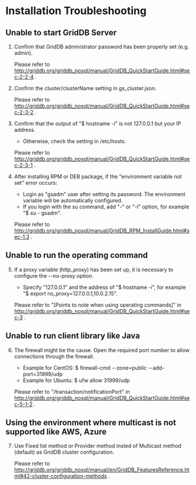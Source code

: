 # Installation Troubleshooting

## Unable to start GridDB Server

1. Confirm that GridDB administrator password has been properly set (e.g. admin).

    Please refer to http://griddb.org/griddb_nosql/manual/GridDB_QuickStartGuide.html#sec-2-2-4 .

2. Confirm the cluster/clusterName setting in gs_cluster.json.

    Please refer to http://griddb.org/griddb_nosql/manual/GridDB_QuickStartGuide.html#sec-2-3-2 .

3. Confirm that the output of "$ hostname -i" is not 127.0.0.1 but your IP address.
    - Otherwise, check the setting in /etc/hosts.
    
    Please refer to http://griddb.org/griddb_nosql/manual/GridDB_QuickStartGuide.html#sec-2-3-1 .
    
4. After installing RPM or DEB package, if the "environment variable not set" error occurs:
    - Login as "gsadm" user after setting its password. The environment variable will be automatically configured.
    - If you login with the su command, add "-" or "-l" option, for example "$ su - gsadm".
    
    Please refer to http://griddb.org/griddb_nosql/manual/GridDB_RPM_InstallGuide.html#sec-1.3 .

## Unable to run the operating command

5. If a proxy variable (http_proxy) has been set up, it is necessary to configure the --no-proxy option.  
    - Specify "127.0.0.1" and the address of "$ hostname -i", for example "$ export no_proxy=127.0.0.1,10.0.2.15".
    
    Please refer to "[Points to note when using operating commands]" in http://griddb.org/griddb_nosql/manual/GridDB_QuickStartGuide.html#sec-3 .

## Unable to run client library like Java

6. The firewall might be the cause. Open the required port number to allow connections through the firewall.
    - Example for CentOS: $ firewall-cmd --zone=public --add-port=31999/udp
    - Example for Ubuntu: $ ufw allow 31999/udp
    
    Please refer to "/transaction/notificationPort" in http://griddb.org/griddb_nosql/manual/GridDB_QuickStartGuide.html#sec-5-1-2 .

## Using the environment where multicast is not supported like AWS, Azure

7. Use Fixed list method or Provider method insted of Multicast method (default) as GridDB cluster configuration.

    Please refer to http://griddb.org/griddb_nosql/manual/en/GridDB_FeaturesReference.html#42-cluster-configuration-methods .
